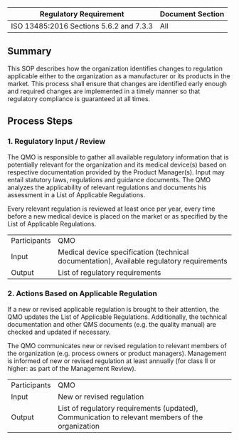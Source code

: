 | Regulatory Requirement                  | Document Section |
|-----------------------------------------|------------------|
| ISO 13485:2016 Sections 5.6.2 and 7.3.3 | All              |

## Summary

This SOP describes how the organization identifies changes to regulation applicable either to the organization
as a manufacturer or its products in the market. This process shall ensure that changes are identified early
enough and required changes are implemented in a timely manner so that regulatory compliance is guaranteed at
all times.

## Process Steps

### 1. Regulatory Input / Review

The QMO is responsible to gather all available regulatory information that is potentially relevant for the
organization and its medical device(s) based on respective documentation provided by the Product
Manager(s). Input may entail statutory laws, regulations and guidance documents. The QMO analyzes the
applicability of relevant regulations and documents his assessment in a List of Applicable Regulations.

Every relevant regulation is reviewed at least once per year, every time before a new medical device is placed
on the market or as specified by the List of Applicable Regulations.

|              |                                                                                           |
|--------------|-------------------------------------------------------------------------------------------|
| Participants | QMO                                                                                       |
| Input        | Medical device specification (technical documentation), Available regulatory requirements |
| Output       | List of regulatory requirements                                                           |

### 2. Actions Based on Applicable Regulation

If a new or revised applicable regulation is brought to their attention, the QMO updates the List of
Applicable Regulations. Additionally, the technical documentation and other QMS documents (e.g. the quality
manual) are checked and updated if necessary.

The QMO communicates new or revised regulation to relevant members of the organization (e.g. process owners or
product managers). Management is informed of new or revised regulation at least annually (for class II or
higher: as part of the Management Review).

|              |                                                                                                  |
|--------------|--------------------------------------------------------------------------------------------------|
| Participants | QMO                                                                                              |
| Input        | New or revised regulation                                                                        |
| Output       | List of regulatory requirements (updated), Communication to relevant members of the organization |
